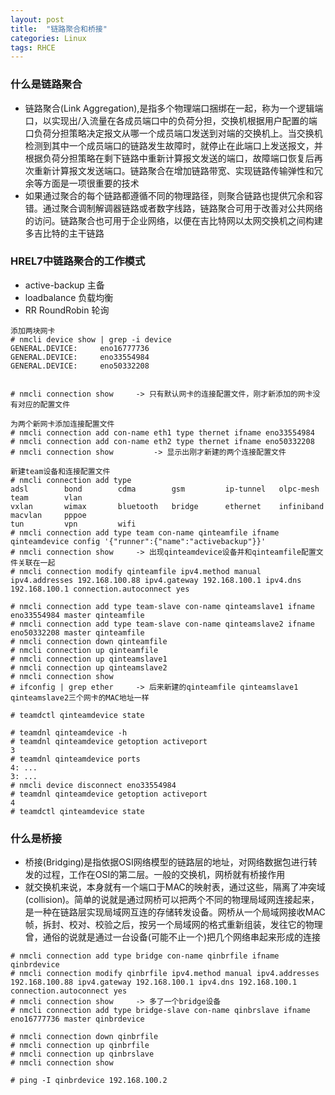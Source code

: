 ```yaml
---
layout: post
title:  "链路聚合和桥接"
categories: Linux
tags: RHCE
---
```


### 什么是链路聚合

*    链路聚合(Link Aggregation),是指多个物理端口捆绑在一起，称为一个逻辑端口，以实现出/入流量在各成员端口中的负荷分担，交换机根据用户配置的端口负荷分担策略决定报文从哪一个成员端口发送到对端的交换机上。当交换机检测到其中一个成员端口的链路发生故障时，就停止在此端口上发送报文，并根据负荷分担策略在剩下链路中重新计算报文发送的端口，故障端口恢复后再次重新计算报文发送端口。链路聚合在增加链路带宽、实现链路传输弹性和冗余等方面是一项很重要的技术
*    如果通过聚合的每个链路都遵循不同的物理路径，则聚合链路也提供冗余和容错。通过聚合调制解调器链路或者数字线路，链路聚合可用于改善对公共网络的访问。链路聚合也可用于企业网络，以便在吉比特网以太网交换机之间构建多吉比特的主干链路

### HREL7中链路聚合的工作模式

*    active-backup	主备
*    loadbalance	负载均衡
*    RR RoundRobin	轮询


```
添加两块网卡
# nmcli device show | grep -i device
GENERAL.DEVICE:		eno16777736
GENERAL.DEVICE:		eno33554984
GENERAL.DEVICE:		eno50332208


# nmcli connection show		-> 只有默认网卡的连接配置文件，刚才新添加的网卡没有对应的配置文件

为两个新网卡添加连接配置文件
# nmcli connection add con-name eth1 type thernet ifname eno33554984
# nmcli connection add con-name eth2 type thernet ifname eno50332208
# nmcli connection show         -> 显示出刚才新建的两个连接配置文件

新建team设备和连接配置文件
# nmcli connection add type 
adsl        bond        cdma        gsm         ip-tunnel   olpc-mesh   team        vlan
vxlan       wimax       bluetooth   bridge      ethernet    infiniband  macvlan     pppoe
tun         vpn         wifi        
# nmcli connection add type team con-name qinteamfile ifname qinteamdevice config '{"runner":{"name":"activebackup"}}'
# nmcli connection show		-> 出现qinteamdevice设备并和qinteamfile配置文件关联在一起
# nmcli connection modify qinteamfile ipv4.method manual ipv4.addresses 192.168.100.88 ipv4.gateway 192.168.100.1 ipv4.dns 192.168.100.1 connection.autoconnect yes

# nmcli connection add type team-slave con-name qinteamslave1 ifname eno33554984 master qinteamfile
# nmcli connection add type team-slave con-name qinteamslave2 ifname eno50332208 master qinteamfile
# nmcli connection down qinteamfile
# nmcli connection up qinteamfile
# nmcli connection up qinteamslave1
# nmcli connection up qinteamslave2
# nmcli connection show 
# ifconfig | grep ether		-> 后来新建的qinteamfile qinteamslave1 qinteamslave2三个网卡的MAC地址一样

# teamdctl qinteamdevice state

# teamdnl qinteamdevice -h
# teamdnl qinteamdevice getoption activeport
3
# teamdnl qinteamdevice ports
4: ...
3: ...
# nmcli device disconnect eno33554984
# teamdnl qinteamdevice getoption activeport
4
# teamdctl qinteamdevice state

```

### 什么是桥接

*    桥接(Bridging)是指依据OSI网络模型的链路层的地址，对网络数据包进行转发的过程，工作在OSI的第二层。一般的交换机，网桥就有桥接作用
*    就交换机来说，本身就有一个端口于MAC的映射表，通过这些，隔离了冲突域(collision)。简单的说就是通过网桥可以把两个不同的物理局域网连接起来，是一种在链路层实现局域网互连的存储转发设备。网桥从一个局域网接收MAC帧，拆封、校对、校验之后，按另一个局域网的格式重新组装，发往它的物理曾，通俗的说就是通过一台设备(可能不止一个)把几个网络串起来形成的连接


```
# nmcli connection add type bridge con-name qinbrfile ifname qinbrdevice
# nmcli connection modify qinbrfile ipv4.method manual ipv4.addresses 192.168.100.88 ipv4.gateway 192.168.100.1 ipv4.dns 192.168.100.1 connection.autoconnect yes
# nmcli connection show		-> 多了一个bridge设备
# nmcli connection add type bridge-slave con-name qinbrslave ifname eno16777736 master qinbrdevice

# nmcli connection down qinbrfile
# nmcli connection up qinbrfile
# nmcli connection up qinbrslave
# nmcli connection show

# ping -I qinbrdevice 192.168.100.2

```
